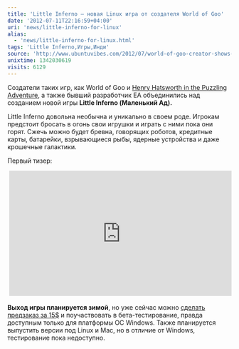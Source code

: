 ```yaml
---
title: 'Little Inferno – новая Linux игра от создателя World of Goo'
date: '2012-07-11T22:16:59+04:00'
uri: 'news/little-inferno-for-linux'
alias: 
  - 'news/little-inferno-for-linux.html'
tags: 'Little Inferno,Игры,Инди'
source: 'http://www.ubuntuvibes.com/2012/07/world-of-goo-creator-shows-new-linux.html'
unixtime: 1342030619
visits: 6129
---
```

Создатели таких игр, как World of Goo и [Henry Hatsworth in the Puzzling Adventure](http://en.wikipedia.org/wiki/Henry_Hatsworth_in_the_Puzzling_Adventure), а также бывший разработчик EA объединились над созданием новой игры **Little Inferno (Маленький Ад).**

Little Inferno довольна необычна и уникально в своем роде. Игрокам предстоит бросать в огонь свои игрушки и играть с ними пока они горят. Сжечь можно будет бревна, говорящих роботов, кредитные карты, батарейки, взрывающиеся рыбы, ядерные устройства и даже крошечные галактики.

Первый тизер:

 <iframe src="https://www.youtube.com/embed/-0TniR3Ghxc" frameborder="0" width="500" height="281"></iframe>

**Выход игры планируется зимой**, но уже сейчас можно [сделать предзаказ за 15$](http://tomorrowcorporation.com/littleinferno) и поучаствовать в бета-тестирование, правда доступным только для платформы ОС Windows. Также планируется выпустить версии под Linux и Mac, но в отличие от Windows, тестирование пока недоступно.
